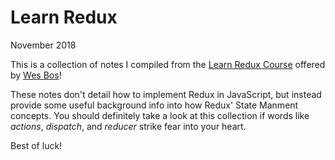 # Learn Redux

<time>November 2018</time>

This is a collection of notes I compiled from the [Learn Redux Course](https://learnredux.com) offered by [Wes Bos](https://wesbos.com/courses)!

These notes don't detail how to implement Redux in JavaScript, but instead provide some useful background info into how Redux' State Manment concepts. You should definitely take a look at this collection if words like _actions_, _dispatch_, and _reducer_ strike fear into your heart.

Best of luck!
